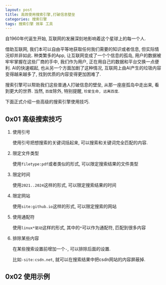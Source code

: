 ```yaml
---
layout: post
title: 高效使用搜索引擎,打破信息壁垒
categories: 搜索引擎
tags: 搜索引擎 效率 工具
---
```


自1960年代诞生开始, 互联网的发展深刻地影响着这个星球上的每一个人.

借助互联网, 我们本可以自由平等地获取任何我们需要的知识或者信息, 但实际情况却并非如此. 种类繁多的App, 让互联网变成了一个个信息的孤岛, 用户的数据被牢牢掌握在这些厂商的手中, 我们作为用户, 正在用自己的数据和平台交换一点便利. AI的快速崛起, 也从另一个方面加剧了这种情况, 互联网上由AI产生的垃圾内容变得越来越多了, 找到优质的内容变得更加困难了.

搜索引擎可以帮助我们这些普通人打破信息的壁垒, 从那一座座孤岛中走出来, 看到更大的世界. 当然, `百度`除外, 特别提醒, `珍爱生命, 远离百度`. 

下面正式介绍一些高级的搜索引擎使用技巧.

## 0x01 高级搜索技巧

1. 使用引号

    使用引号把想搜索的关键词括起来, 可以搜索和关键词完全匹配的内容.

2. 限定文件类型

    使用`filetype:pdf`或者类似的形式, 可以限定搜索结果的文件类型

3. 限定时间

    使用`2021..2024`这样的形式, 可以限定搜索结果的时间

4. 限定网站

    使用`site:github.io`这样的形式, 可以限定搜索的网站

5. 使用通配符

    使用`linux*驱动`这样的形式, 其中的`*`可以作为通配符, 匹配到很多内容

6. 排除某些内容

    在某些搜索设置前增加一个`-`, 可以排除后面的设置.

    比如`-site:csdn.net`, 就可以在搜索结果中把csdn网站的内容屏蔽掉.

## 0x02 使用示例